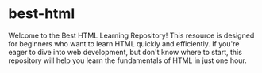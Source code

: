 # best-html
Welcome to the Best HTML Learning Repository! This resource is designed for beginners who want to learn HTML quickly and efficiently. If you're eager to dive into web development, but don't know where to start, this repository will help you learn the fundamentals of HTML in just one hour.
